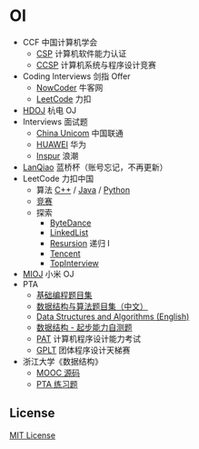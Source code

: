 # OI

- CCF 中国计算机学会
  - [CSP](CCF/CSP) 计算机软件能力认证
  - [CCSP](CCF/CCSP) 计算机系统与程序设计竞赛
- Coding Interviews 剑指 Offer
  - [NowCoder](CodingInterviews/NowCoder) 牛客网
  - [LeetCode](CodingInterviews/LeetCode) 力扣
- [HDOJ](HDOJ) 杭电 OJ
- Interviews 面试题
  - [China Unicom](Interviews/China%20Unicom) 中国联通
  - [HUAWEI](Interviews/HUAWEI) 华为
  - [Inspur](Interviews/Inspur) 浪潮
- [LanQiao](LanQiao) 蓝桥杯（账号忘记，不再更新）
- LeetCode 力扣中国
  - 算法 [C++](LeetCode/C) / [Java](LeetCode/Java) / [Python](LeetCode/Python)
  - [竞赛](LeetCode/Contest)
  - 探索
    - [ByteDance](LeetCode/Explore/ByteDance)
    - [LinkedList](LeetCode/Explore/LinkedList)
    - [Resursion](LeetCode/Explore/Recursion) 递归 I
    - [Tencent](LeetCode/Explore/Tencent)
    - [TopInterview](LeetCode/Explore/TopInterview)
- [MIOJ](MIOJ) 小米 OJ
- PTA
  - [基础编程题目集](PTA/Basic)
  - [数据结构与算法题目集（中文）](PTA/DataStructure)
  - [Data Structures and Algorithms (English)](PTA/DataStructureEng)
  - [数据结构 - 起步能力自测题](PTA/DS-Self-Test)
  - [PAT](PTA/PAT) 计算机程序设计能力考试
  - [GPLT](PTA/GPLT) 团体程序设计天梯赛
- 浙江大学《数据结构》
  - [MOOC 源码](ZJUDS/MOOC_Source)
  - [PTA 练习题](ZJUDS/PTA)

## License

[MIT License](LICENSE)
